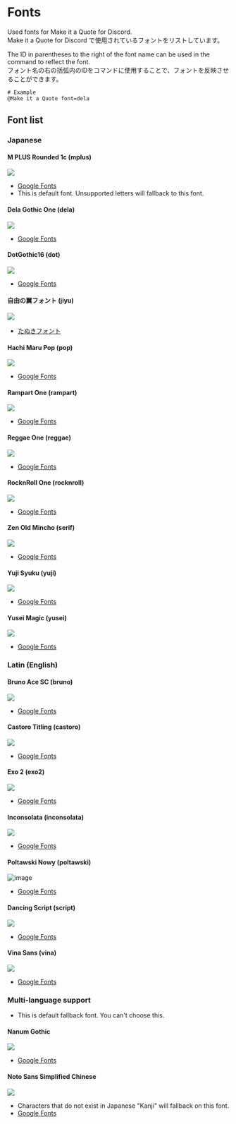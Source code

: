 # Fonts
Used fonts for Make it a Quote for Discord.  
Make it a Quote for Discord で使用されているフォントをリストしています。  

The ID in parentheses to the right of the font name can be used in the command to reflect the font.  
フォント名の右の括弧内のIDをコマンドに使用することで、フォントを反映させることができます。

```fix
# Example
@Make it a Quote font=dela
```

## Font list
### Japanese
#### M PLUS Rounded 1c (mplus)

![](https://user-images.githubusercontent.com/67305123/236986278-2ac6095c-f0f6-4d1c-8ea6-754e3040446d.png)

- [Google Fonts](https://fonts.google.com/specimen/M+PLUS+Rounded+1c)
- This is default font. Unsupported letters will fallback to this font.

#### Dela Gothic One (dela)

![](https://user-images.githubusercontent.com/67305123/236986342-c59439cf-4331-4384-81f9-16c7f90d7cdd.png)

- [Google Fonts](https://fonts.google.com/specimen/Dela+Gothic+One)

#### DotGothic16 (dot)

![](https://user-images.githubusercontent.com/67305123/236986380-ddb170f9-1bb3-4497-8350-79b2a0bf80d2.png)

- [Google Fonts](https://fonts.google.com/specimen/DotGothic16)

#### 自由の翼フォント (jiyu)

![](https://user-images.githubusercontent.com/67305123/236986437-69d72c2e-e09d-470f-b062-f127ab6cbbb4.png)

- [たぬきフォント](https://tanukifont.com/jiyu-no-tsubasa/)

#### Hachi Maru Pop (pop)

![](https://user-images.githubusercontent.com/67305123/236986484-f14360bb-e1a5-437e-a0d1-f3f624298c73.png)

- [Google Fonts](https://fonts.google.com/specimen/Hachi+Maru+Pop)

#### Rampart One (rampart)

![](https://user-images.githubusercontent.com/67305123/236986525-574fa5b0-20fb-46df-bd88-69d0eddd40df.png)

- [Google Fonts](https://fonts.google.com/specimen/Rampart+One)

#### Reggae One (reggae)

![](https://user-images.githubusercontent.com/67305123/236986571-47ea07fc-950f-4fb0-9942-ac67165f64a5.png)

- [Google Fonts](https://fonts.google.com/specimen/Reggae+One)

#### RocknRoll One (rocknroll)

![](https://user-images.githubusercontent.com/67305123/236986600-5310b6e9-c557-49ef-8e2e-e91422176c44.png)

- [Google Fonts](https://fonts.google.com/specimen/RocknRoll+One)

#### Zen Old Mincho (serif)

![](https://user-images.githubusercontent.com/67305123/236986649-48fc46bc-ae0d-4dd9-bc19-800e9f13e1f5.png)

- [Google Fonts](https://fonts.google.com/specimen/Zen+Old+Mincho)

#### Yuji Syuku (yuji)

![](https://user-images.githubusercontent.com/67305123/236986697-00e1116d-efbb-4ff5-ad7d-a581a84298e4.png)

- [Google Fonts](https://fonts.google.com/specimen/Yuji+Syuku)

#### Yusei Magic (yusei)

![](https://user-images.githubusercontent.com/67305123/236986739-f90f5529-9cd7-4c80-a0d4-21fd6afb367b.png)

- [Google Fonts](https://fonts.google.com/specimen/Yusei+Magic)

### Latin (English)

#### Bruno Ace SC (bruno)

![](https://user-images.githubusercontent.com/67305123/236986967-7062c579-d5b8-4355-a91e-54dd90886f57.png)

- [Google Fonts](https://fonts.google.com/specimen/Bruno+Ace+SC)

#### Castoro Titling (castoro)

![](https://user-images.githubusercontent.com/67305123/236987002-fd60869e-ecf6-4028-9894-62bfde25c9e9.png)

- [Google Fonts](https://fonts.google.com/specimen/Castoro+Titling)

#### Exo 2 (exo2)

![](https://user-images.githubusercontent.com/67305123/236987040-8415b8d7-57bf-4896-8d90-3143f8369e9f.png)

- [Google Fonts](https://fonts.google.com/specimen/Exo+2)

#### Inconsolata (inconsolata)

![](https://user-images.githubusercontent.com/67305123/236987116-0ab671ac-ef3c-49a8-bdf6-d84a5ac00d76.png)

- [Google Fonts](https://fonts.google.com/specimen/Inconsolata)

#### Poltawski Nowy (poltawski)

![image](https://user-images.githubusercontent.com/67305123/236987172-f75e40f1-9a30-4b18-a361-2a2b6475f7c9.png)

- [Google Fonts](https://fonts.google.com/specimen/Poltawski+Nowy)

#### Dancing Script (script)

![](https://user-images.githubusercontent.com/67305123/236987345-8022ff5f-5568-48d6-b073-2f0e268018f4.png)

- [Google Fonts](https://fonts.google.com/specimen/Dancing+Script)

#### Vina Sans (vina)

![](https://user-images.githubusercontent.com/67305123/236987374-b33eb069-1297-4c17-9119-69000ea8966f.png)

- [Google Fonts](https://fonts.google.com/specimen/Vina+Sans)

### Multi-language support

- This is default fallback font. You can't choose this.

#### Nanum Gothic

![](https://user-images.githubusercontent.com/67305123/236987417-3e8b2664-b900-4e3b-83f9-24aaa69ad37d.png)

- [Google Fonts](https://fonts.google.com/specimen/Nanum+Gothic)

#### Noto Sans Simplified Chinese

![](https://user-images.githubusercontent.com/67305123/236987437-787142a0-5f3e-460f-97e6-04cc47af7f36.png)

- Characters that do not exist in Japanese "Kanji" will fallback on this font.
- [Google Fonts](https://fonts.google.com/noto/specimen/Noto+Sans+SC)
